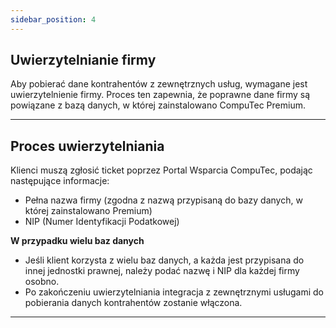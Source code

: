 ```yaml
---
sidebar_position: 4
---
```


## Uwierzytelnianie firmy

Aby pobierać dane kontrahentów z zewnętrznych usług, wymagane jest uwierzytelnienie firmy. Proces ten zapewnia, że poprawne dane firmy są powiązane z bazą danych, w której zainstalowano CompuTec Premium.

---

## Proces uwierzytelniania

Klienci muszą zgłosić ticket poprzez Portal Wsparcia CompuTec, podając następujące informacje:

- Pełna nazwa firmy (zgodna z nazwą przypisaną do bazy danych, w której zainstalowano Premium)
- NIP (Numer Identyfikacji Podatkowej)

**W przypadku wielu baz danych**

- Jeśli klient korzysta z wielu baz danych, a każda jest przypisana do innej jednostki prawnej, należy podać nazwę i NIP dla każdej firmy osobno.
- Po zakończeniu uwierzytelniania integracja z zewnętrznymi usługami do pobierania danych kontrahentów zostanie włączona.

---
